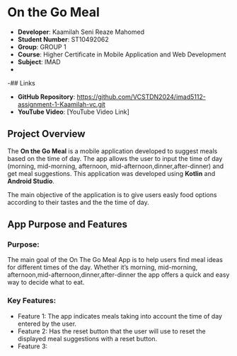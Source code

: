 


# On the Go Meal
- **Developer**: Kaamilah Seni Reaze Mahomed
- **Student Number**: ST10492062
- **Group**: GROUP 1
- **Course**: Higher Certificate in Mobile Application and Web Development
- **Subject**: IMAD
-
-## Links
- **GitHub Repository**: https://github.com/VCSTDN2024/imad5112-assignment-1-Kaamilah-vc.git
- **YouTube Video**: [YouTube Video Link]

## Project Overview

The **On the Go Meal** is a mobile application developed to suggest meals based on the time of day. The app allows the user to input the time of day (morning, mid-morning, afternoon, mid-afternoon,dinner,after-dinner) and get meal suggestions. This application was developed using **Kotlin** and **Android Studio**.

The main objective of the application is to give users  easly food options according to their tastes and the the time of day.


## App Purpose and Features

### Purpose:
The main goal of the On The Go Meal App is to help users find meal ideas for different times of the day. Whether it’s morning, mid-morning, afternoon,mid-afternoon,dinner,after-dinner the app offers a quick and easy way to decide what to eat.

### Key Features:
- Feature 1: The app indicates meals taking into account the time of day entered by the user.
- Feature 2: Has the reset button that the user will use to reset the displayed meal suggestions with a reset button.
- Feature 3: 




